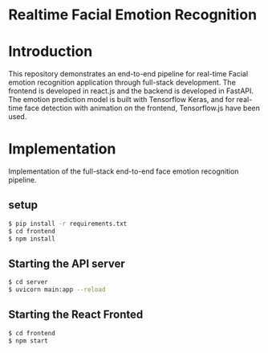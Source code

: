 # Realtime Facial Emotion Recognition

# Introduction
This repository demonstrates an end-to-end pipeline for real-time Facial emotion recognition application through full-stack development.
The frontend is developed in react.js and the backend is developed in FastAPI. The emotion prediction model is built with Tensorflow Keras, and for real-time face detection with animation on the frontend, Tensorflow.js have been used.

# Implementation
Implementation of the full-stack end-to-end face emotion recognition pipeline.

## setup
```sh
$ pip install -r requirements.txt
$ cd frontend
$ npm install
```
## Starting the API server 
```sh
$ cd server
$ uvicorn main:app --reload
```

## Starting the React Fronted
```sh
$ cd frontend
$ npm start
```